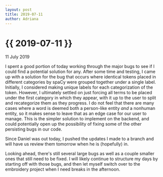 ```yaml
---
layout: post
title: 2019-07-11
author: Adriana
---
```


{{ 2019-07-11 }}
================

<p class="meta">11 July 2019</p>

I spent a good portion of today working through the major bugs to see if I could find a potential solution for any. After some time and testing, I came up with a solution for the bug that occurs where identical tokens placed in different categories by spaCy were grouped together under a single label. Initially, I considered making unique labels for each categorization of the token. However, I ultimately settled on just forcing all terms to be placed under the first category in which they appear, with it up to the user to split and recategorize them as they progress. I do not feel that there are many cases where a word is deemed both a person-like entity *and* a nonhuman entity, so it makes sense to leave that as an edge case for our user to manage. This is the simpler solution to implement on the backend, and could potentially open up the possibility of fixing some of the other persisting bugs in our code. 

Since Daniel was out today, I pushed the updates I made to a branch and will have us review them tomorrow when he is (hopefully) in.

Looking ahead, there's still several large bugs as well as a couple smaller ones that still need to be fixed. I will likely continue to structure my days by starting off with those bugs, and then let myself switch over to the embroidery project when I need breaks in the afternoon.
